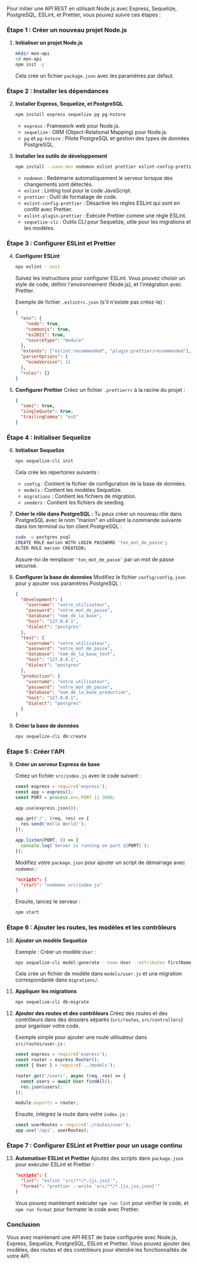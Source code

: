 Pour initier une API REST en utilisant Node.js avec Express, Sequelize, PostgreSQL, ESLint, et Prettier, vous pouvez suivre ces étapes :

### Étape 1 : Créer un nouveau projet Node.js

1. **Initialiser un projet Node.js**

   ```bash
   mkdir mon-api
   cd mon-api
   npm init -y
   ```

   Cela crée un fichier `package.json` avec les paramètres par défaut.

### Étape 2 : Installer les dépendances

2. **Installer Express, Sequelize, et PostgreSQL**

   ```bash
   npm install express sequelize pg pg-hstore
   ```

   - `express` : Framework web pour Node.js.
   - `sequelize` : ORM (Object-Relational Mapping) pour Node.js.
   - `pg` et `pg-hstore` : Pilote PostgreSQL et gestion des types de données PostgreSQL.

3. **Installer les outils de développement**

   ```bash
   npm install --save-dev nodemon eslint prettier eslint-config-prettier eslint-plugin-prettier sequelize-cli
   ```

   - `nodemon` : Redémarre automatiquement le serveur lorsque des changements sont détectés.
   - `eslint` : Linting tool pour le code JavaScript.
   - `prettier` : Outil de formatage de code.
   - `eslint-config-prettier` : Désactive les règles ESLint qui sont en conflit avec Prettier.
   - `eslint-plugin-prettier` : Exécute Prettier comme une règle ESLint.
   - `sequelize-cli` : Outils CLI pour Sequelize, utile pour les migrations et les modèles.

### Étape 3 : Configurer ESLint et Prettier

4. **Configurer ESLint**

   ```bash
   npx eslint --init
   ```

   Suivez les instructions pour configurer ESLint. Vous pouvez choisir un style de code, définir l'environnement (Node.js), et l'intégration avec Prettier.

   Exemple de fichier `.eslintrc.json` (s'il n'existe pas créez-le) :

   ```json
   {
     "env": {
       "node": true,
       "commonjs": true,
       "es2021": true,
       "sourceType": "module"
     },
     "extends": ["eslint:recommended", "plugin:prettier/recommended"],
     "parserOptions": {
       "ecmaVersion": 12
     },
     "rules": {}
   }
   ```

5. **Configurer Prettier**
   Créez un fichier `.prettierrc` à la racine du projet :
   ```json
   {
     "semi": true,
     "singleQuote": true,
     "trailingComma": "es5"
   }
   ```

### Étape 4 : Initialiser Sequelize

6. **Initialiser Sequelize**

   ```bash
   npx sequelize-cli init
   ```

   Cela crée les répertoires suivants :

   - `config` : Contient le fichier de configuration de la base de données.
   - `models` : Contient les modèles Sequelize.
   - `migrations` : Contient les fichiers de migration.
   - `seeders` : Contient les fichiers de seeding.

7. **Créer le rôle dans PostgreSQL :**
   Tu peux créer un nouveau rôle dans PostgreSQL avec le nom "marion" en utilisant la commande suivante dans ton terminal ou ton client PostgreSQL :

   ```bash
   sudo -u postgres psql
   CREATE ROLE marion WITH LOGIN PASSWORD 'ton_mot_de_passe';
   ALTER ROLE marion CREATEDB;
   ```

   Assure-toi de remplacer `'ton_mot_de_passe'` par un mot de passe sécurisé.

8. **Configurer la base de données**
   Modifiez le fichier `config/config.json` pour y ajouter vos paramètres PostgreSQL :

   ```json
   {
     "development": {
       "username": "votre_utilisateur",
       "password": "votre_mot_de_passe",
       "database": "nom_de_la_base",
       "host": "127.0.0.1",
       "dialect": "postgres"
     },
     "test": {
       "username": "votre_utilisateur",
       "password": "votre_mot_de_passe",
       "database": "nom_de_la_base_test",
       "host": "127.0.0.1",
       "dialect": "postgres"
     },
     "production": {
       "username": "votre_utilisateur",
       "password": "votre_mot_de_passe",
       "database": "nom_de_la_base_production",
       "host": "127.0.0.1",
       "dialect": "postgres"
     }
   }
   ```

9. **Créer la base de données**
   ```bash
   npx sequelize-cli db:create
   ```

### Étape 5 : Créer l'API

9. **Créer un serveur Express de base**

   Créez un fichier `src/index.js` avec le code suivant :

   ```javascript
   const express = require('express');
   const app = express();
   const PORT = process.env.PORT || 3000;

   app.use(express.json());

   app.get('/', (req, res) => {
     res.send('Hello World!');
   });

   app.listen(PORT, () => {
     console.log(`Server is running on port ${PORT}`);
   });
   ```

   Modifiez votre `package.json` pour ajouter un script de démarrage avec `nodemon` :

   ```json
   "scripts": {
     "start": "nodemon src/index.js"
   }
   ```

   Ensuite, lancez le serveur :

   ```bash
   npm start
   ```

### Étape 6 : Ajouter les routes, les modèles et les contrôleurs

10. **Ajouter un modèle Sequelize**

    Exemple : Créer un modèle `User` :

    ```bash
    npx sequelize-cli model:generate --name User --attributes firstName:string,lastName:string,email:string
    ```

    Cela crée un fichier de modèle dans `models/user.js` et une migration correspondante dans `migrations/`.

11. **Appliquer les migrations**

    ```bash
    npx sequelize-cli db:migrate
    ```

12. **Ajouter des routes et des contrôleurs**
    Créez des routes et des contrôleurs dans des dossiers séparés (`src/routes`, `src/controllers`) pour organiser votre code.

    Exemple simple pour ajouter une route utilisateur dans `src/routes/user.js` :

    ```javascript
    const express = require('express');
    const router = express.Router();
    const { User } = require('../models');

    router.get('/users', async (req, res) => {
      const users = await User.findAll();
      res.json(users);
    });

    module.exports = router;
    ```

    Ensuite, intégrez la route dans votre `index.js` :

    ```javascript
    const userRoutes = require('./routes/user');
    app.use('/api', userRoutes);
    ```

### Étape 7 : Configurer ESLint et Prettier pour un usage continu

13. **Automatiser ESLint et Prettier**
    Ajoutez des scripts dans `package.json` pour exécuter ESLint et Prettier :

    ```json
    "scripts": {
      "lint": "eslint 'src/**/*.{js,jsx}'",
      "format": "prettier --write 'src/**/*.{js,jsx,json}'"
    }
    ```

    Vous pouvez maintenant exécuter `npm run lint` pour vérifier le code, et `npm run format` pour formater le code avec Prettier.

### Conclusion

Vous avez maintenant une API REST de base configurée avec Node.js, Express, Sequelize, PostgreSQL, ESLint et Prettier. Vous pouvez ajouter des modèles, des routes et des contrôleurs pour étendre les fonctionnalités de votre API.

